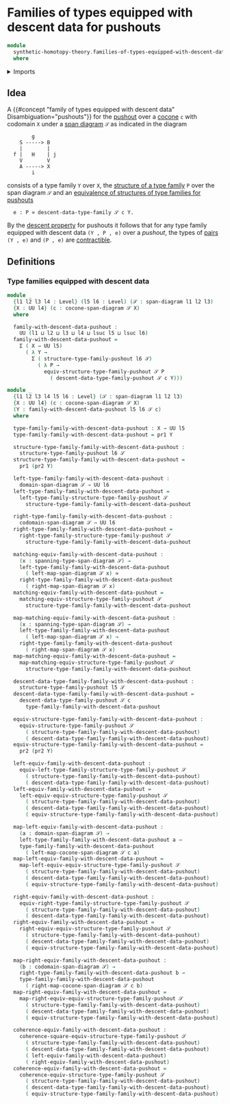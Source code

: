 # Families of types equipped with descent data for pushouts

```agda
module
  synthetic-homotopy-theory.families-of-types-equipped-with-descent-data-pushouts
  where
```

<details><summary>Imports</summary>

```agda
open import foundation.dependent-pair-types
open import foundation.equivalences
open import foundation.span-diagrams
open import foundation.universe-levels

open import synthetic-homotopy-theory.cocones-under-span-diagrams
open import synthetic-homotopy-theory.descent-property-families-of-types-pushouts
open import synthetic-homotopy-theory.equivalences-families-of-types-pushouts
open import synthetic-homotopy-theory.families-of-types-pushouts
```

</details>

## Idea

A {{#concept "family of types equipped with descent data" Disambiguation="pushouts"}} for the [pushout](synthetic-homotopy-theory.universal-property-pushouts.md) over a [cocone](synthetic-homotopy-theory.cocones-under-span-diagrams.md) `c` with codomain `X` under a [span diagram](foundation.span-diagrams.md) `𝒮` as indicated in the diagram

```text
        g
    S -----> B
    |        |
  f |   H    | j
    V        V
    A -----> X
        i
```

consists of a type family `Y` over `X`, the [structure of a type family](synthetic-homotopy-theory.families-of-types-pushouts.md) `P` over the span diagram `𝒮` and an [equivalence of structures of type families for pushouts](synthetic-homotopy-theory.equivalences-families-of-types-pushouts.md)

```text
  e : P ≃ descent-data-type-family 𝒮 c Y.
```

By the [descent property](synthetic-homotopy-theory.descent-property-families-of-types-pushouts.md) for pushouts it follows that for any type family equipped with descent data `(Y , P , e)` over a _pushout_, the types of [pairs](foundation.dependent-pair-types.md) `(Y , e)` and `(P , e)` are [contractible](foundation-core.contractible-types.md).

## Definitions

### Type families equipped with descent data

```agda
module _
  {l1 l2 l3 l4 : Level} (l5 l6 : Level) (𝒮 : span-diagram l1 l2 l3)
  {X : UU l4} (c : cocone-span-diagram 𝒮 X)
  where

  family-with-descent-data-pushout :
    UU (l1 ⊔ l2 ⊔ l3 ⊔ l4 ⊔ lsuc l5 ⊔ lsuc l6)
  family-with-descent-data-pushout =
    Σ ( X → UU l5)
      ( λ Y →
        Σ ( structure-type-family-pushout l6 𝒮)
          ( λ P →
            equiv-structure-type-family-pushout 𝒮 P
              ( descent-data-type-family-pushout 𝒮 c Y)))

module _
  {l1 l2 l3 l4 l5 l6 : Level} (𝒮 : span-diagram l1 l2 l3)
  {X : UU l4} (c : cocone-span-diagram 𝒮 X)
  (Y : family-with-descent-data-pushout l5 l6 𝒮 c)
  where

  type-family-family-with-descent-data-pushout : X → UU l5
  type-family-family-with-descent-data-pushout = pr1 Y

  structure-type-family-family-with-descent-data-pushout :
    structure-type-family-pushout l6 𝒮
  structure-type-family-family-with-descent-data-pushout =
    pr1 (pr2 Y)

  left-type-family-family-with-descent-data-pushout :
    domain-span-diagram 𝒮 → UU l6
  left-type-family-family-with-descent-data-pushout =
    left-type-family-structure-type-family-pushout 𝒮
      structure-type-family-family-with-descent-data-pushout

  right-type-family-family-with-descent-data-pushout :
    codomain-span-diagram 𝒮 → UU l6
  right-type-family-family-with-descent-data-pushout =
    right-type-family-structure-type-family-pushout 𝒮
      structure-type-family-family-with-descent-data-pushout

  matching-equiv-family-with-descent-data-pushout :
    (x : spanning-type-span-diagram 𝒮) →
    left-type-family-family-with-descent-data-pushout
      ( left-map-span-diagram 𝒮 x) ≃
    right-type-family-family-with-descent-data-pushout
      ( right-map-span-diagram 𝒮 x)
  matching-equiv-family-with-descent-data-pushout =
    matching-equiv-structure-type-family-pushout 𝒮
      structure-type-family-family-with-descent-data-pushout

  map-matching-equiv-family-with-descent-data-pushout :
    (x : spanning-type-span-diagram 𝒮) →
    left-type-family-family-with-descent-data-pushout
      ( left-map-span-diagram 𝒮 x) →
    right-type-family-family-with-descent-data-pushout
      ( right-map-span-diagram 𝒮 x)
  map-matching-equiv-family-with-descent-data-pushout =
    map-matching-equiv-structure-type-family-pushout 𝒮
      structure-type-family-family-with-descent-data-pushout

  descent-data-type-family-family-with-descent-data-pushout :
    structure-type-family-pushout l5 𝒮
  descent-data-type-family-family-with-descent-data-pushout =
    descent-data-type-family-pushout 𝒮 c
      type-family-family-with-descent-data-pushout

  equiv-structure-type-family-family-with-descent-data-pushout :
    equiv-structure-type-family-pushout 𝒮
      ( structure-type-family-family-with-descent-data-pushout)
      ( descent-data-type-family-family-with-descent-data-pushout)
  equiv-structure-type-family-family-with-descent-data-pushout =
    pr2 (pr2 Y)

  left-equiv-family-with-descent-data-pushout :
    equiv-left-type-family-structure-type-family-pushout 𝒮
      ( structure-type-family-family-with-descent-data-pushout)
      ( descent-data-type-family-family-with-descent-data-pushout)
  left-equiv-family-with-descent-data-pushout =
    left-equiv-equiv-structure-type-family-pushout 𝒮
      ( structure-type-family-family-with-descent-data-pushout)
      ( descent-data-type-family-family-with-descent-data-pushout)
      ( equiv-structure-type-family-family-with-descent-data-pushout)

  map-left-equiv-family-with-descent-data-pushout :
    (a : domain-span-diagram 𝒮) →
    left-type-family-family-with-descent-data-pushout a →
    type-family-family-with-descent-data-pushout
      ( left-map-cocone-span-diagram 𝒮 c a)
  map-left-equiv-family-with-descent-data-pushout =
    map-left-equiv-equiv-structure-type-family-pushout 𝒮
      ( structure-type-family-family-with-descent-data-pushout)
      ( descent-data-type-family-family-with-descent-data-pushout)
      ( equiv-structure-type-family-family-with-descent-data-pushout)

  right-equiv-family-with-descent-data-pushout :
    equiv-right-type-family-structure-type-family-pushout 𝒮
      ( structure-type-family-family-with-descent-data-pushout)
      ( descent-data-type-family-family-with-descent-data-pushout)
  right-equiv-family-with-descent-data-pushout =
    right-equiv-equiv-structure-type-family-pushout 𝒮
      ( structure-type-family-family-with-descent-data-pushout)
      ( descent-data-type-family-family-with-descent-data-pushout)
      ( equiv-structure-type-family-family-with-descent-data-pushout)

  map-right-equiv-family-with-descent-data-pushout :
    (b : codomain-span-diagram 𝒮) →
    right-type-family-family-with-descent-data-pushout b →
    type-family-family-with-descent-data-pushout
      ( right-map-cocone-span-diagram 𝒮 c b)
  map-right-equiv-family-with-descent-data-pushout =
    map-right-equiv-equiv-structure-type-family-pushout 𝒮
      ( structure-type-family-family-with-descent-data-pushout)
      ( descent-data-type-family-family-with-descent-data-pushout)
      ( equiv-structure-type-family-family-with-descent-data-pushout)

  coherence-equiv-family-with-descent-data-pushout :
    coherence-square-equiv-structure-type-family-pushout 𝒮
      ( structure-type-family-family-with-descent-data-pushout)
      ( descent-data-type-family-family-with-descent-data-pushout)
      ( left-equiv-family-with-descent-data-pushout)
      ( right-equiv-family-with-descent-data-pushout)
  coherence-equiv-family-with-descent-data-pushout =
    coherence-equiv-structure-type-family-pushout 𝒮
      ( structure-type-family-family-with-descent-data-pushout)
      ( descent-data-type-family-family-with-descent-data-pushout)
      ( equiv-structure-type-family-family-with-descent-data-pushout)
```
